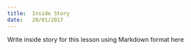 ```yaml
---
title:  Inside Story
date:   20/01/2017
---
```


Write inside story for this lesson using Markdown format here